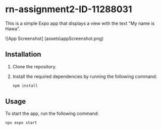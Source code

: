 # rn-assignment2-ID-11288031

This is a simple Expo app that displays a view with the text "My name is Hawa". 

![App Screenshot] (assets\appScreenshot.png)

## Installation

1. Clone the repository.
2. Install the required dependencies by running the following command:

    ```bash
    npm install
    ```

## Usage

To start the app, run the following command:

    npx expo start
